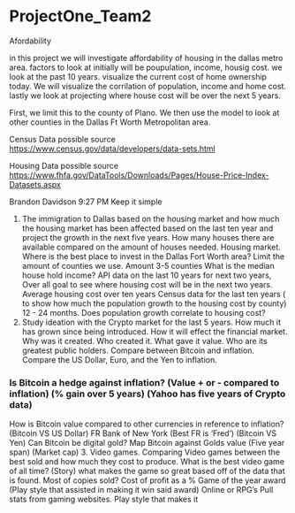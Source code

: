 # ProjectOne_Team2
Afordability

in this project we will investigate affordability of housing in the dallas metro area. 
factors to look at initially will be poupulation, income, housig cost.
we look at the past 10 years. visualize the current cost of home ownership today. 
We will visualize the corrilation of population, income and home cost.
lastly we look at projecting where house cost will be over the next 5 years. 

First, we limit this to the county of Plano. We then use the model to look at other counties in the Dallas Ft Worth Metropolitan area.

Census Data possible source
https://www.census.gov/data/developers/data-sets.html

Housing Data possible source
https://www.fhfa.gov/DataTools/Downloads/Pages/House-Price-Index-Datasets.aspx


Brandon Davidson
  9:27 PM
Keep it simple
1. The immigration to Dallas based on the housing market and how much the housing market has been affected based on the last ten year and project the growth in the next five years. How many houses there are available compared on the amount of houses needed.
Housing market. Where is the best place to invest in the Dallas Fort Worth area?
Limit the amount of counties we use. Amount 3-5 counties
What is the median house hold income?
API data on the last 10 years for next two years,
Over all goal to see where housing cost will be in the next two years.
Average housing cost over ten years
Census data for the last ten years ( to show how much the population growth to the housing cost by county) 12 - 24 months.
Does population growth correlate to housing cost?
2. Study ideation with the Crypto market for the last 5 years. How much it has grown since being introduced. How it will effect the financial market.
Why was it created.
Who created it.
What gave it value.
Who are its greatest public holders.
Compare between Bitcoin and inflation.
Compare the US Dollar, Euro, and the Yen to inflation.
### Is Bitcoin a hedge against inflation? (Value + or - compared to inflation) (% gain over 5 years) (Yahoo has five years of Crypto data) ###
How is Bitcoin value compared to other currencies in reference to inflation?
(Bitcoin VS US Dollar) FR Bank of New York (Best FR is ‘Fred’)
(Bitcoin VS Yen)
Can Bitcoin be digital gold? Map Bitcoin against Golds value (Five year span) (Market cap)
3. Video games. Comparing Video games between the best sold and how much they cost to produce.
What is the best video game of all time? (Story) what makes the game so great based off of the data that is found.
Most of copies sold?
Cost of profit as a %
Game of the year award (Play style that assisted in making it win said award)
Online or RPG’s
Pull stats from gaming websites.
Play style that makes it
